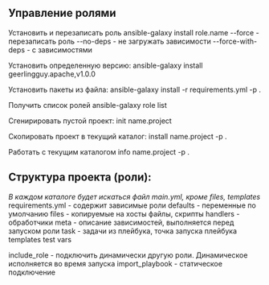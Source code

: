 ## Управление ролями  

Установить и перезаписать роль
ansible-galaxy install role.name --force - перезаписать роль 
--no-deps - не загружать зависимости
--force-with-deps - c зависимостями

Установить определенную версию:
ansible-galaxy install geerlingguy.apache,v1.0.0

Установить пакеты из файла:
ansible-galaxy install -r requirements.yml  -p .

Получить список ролей
ansible-galaxy role list

Сгенирировать пустой проект:
init name.project

Скопировать проект в текущий каталог:
install name.project -p . 

Работать с текущим каталогом
info name.project -p . 

## Структура проекта (роли):
*В каждом каталоге будет искаться файл main.yml, кроме files, templates*
requirements.yml - содержит зависимые роли
defaults - переменные по умолчанию
files - копируемые на хосты файлы, скрипты
handlers - обработчики
meta - описание зависимостей, выполняется перед запуском роли
task - задачи из плейбука, точка запуска плейбука
templates
test
vars


include_role - подключить динамически другую роли. Динамическое исполняется во время запуска
import_playbook - статическое подключение

